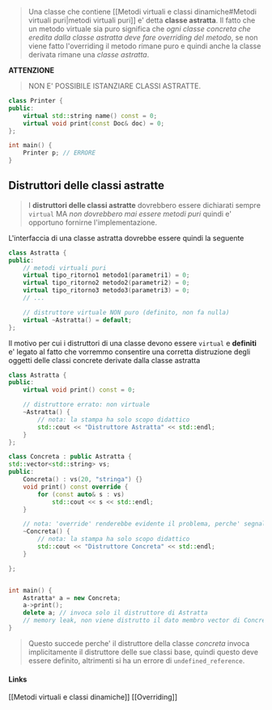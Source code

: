 >Una classe che contiene [[Metodi virtuali e classi dinamiche#Metodi virtuali puri|metodi virtuali puri]] e' detta **classe astratta**. Il fatto che un metodo virtuale sia puro significa che *ogni classe concreta che eredita dalla classe astratta deve fare overriding del metodo*, se non viene fatto l'overriding il metodo rimane puro e quindi anche la classe derivata rimane una *classe astratta*.

**ATTENZIONE**
>NON E' POSSIBILE ISTANZIARE CLASSI ASTRATTE.

```cpp
class Printer {
public:
	virtual std::string name() const = 0;
	virtual void print(const Doc& doc) = 0;
};

int main() {
	Printer p; // ERRORE
}
```

## Distruttori delle classi astratte
>I **distruttori delle classi astratte** dovrebbero essere dichiarati sempre `virtual` MA *non dovrebbero mai essere metodi puri* quindi e' opportuno fornirne l'implementazione.

L'interfaccia di una classe astratta dovrebbe essere quindi la seguente
```cpp
class Astratta {
public:
	// metodi virtuali puri
	virtual tipo_ritorno1 metodo1(parametri1) = 0;
	virtual tipo_ritorno2 metodo2(parametri2) = 0;
	virtual tipo_ritorno3 metodo3(parametri3) = 0;
	// ...

	// distruttore virtuale NON puro (definito, non fa nulla)
	virtual ~Astratta() = default;
};
```

Il motivo per cui i distruttori di una classe devono essere `virtual` e **definiti** e' legato al fatto che vorremmo consentire una corretta distruzione degli oggetti delle classi concrete derivate dalla classe astratta
```cpp
class Astratta {
public:
	virtual void print() const = 0;

	// distruttore errato: non virtuale
	~Astratta() {
		// nota: la stampa ha solo scopo didattico
		std::cout << "Distruttore Astratta" << std::endl;
	}
};

class Concreta : public Astratta {
std::vector<std::string> vs;
public:
	Concreta() : vs(20, "stringa") {}
	void print() const override {
		for (const auto& s : vs)
			std::cout << s << std::endl;
	}

	// nota: 'override' renderebbe evidente il problema, perche' segnalerebbe che il distruttore di Astratta non e' virtuale
	~Concreta() {
		// nota: la stampa ha solo scopo didattico
		std::cout << "Distruttore Concreta" << std::endl;
	}

};


int main() {
	Astratta* a = new Concreta;
	a->print();
	delete a; // invoca solo il distruttore di Astratta
	// memory leak, non viene distrutto il dato membro vector di Concreta
}
```

>Questo succede perche' il distruttore della classe *concreta* invoca implicitamente il distruttore delle sue classi base, quindi questo deve essere definito, altrimenti si ha un errore di `undefined_reference`.

#### Links
[[Metodi virtuali e classi dinamiche]]
[[Overriding]]


